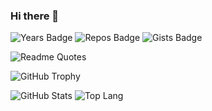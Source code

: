 ### Hi there 👋

![Years Badge](https://badges.pufler.dev/years/lostsnow)
![Repos Badge](https://badges.pufler.dev/repos/lostsnow)
![Gists Badge](https://badges.pufler.dev/gists/lostsnow)

![Readme Quotes](https://quotes-github-readme.vercel.app/api?type=horizontal)

![GitHub Trophy](https://github-profile-trophy.vercel.app/?username=lostsnow&theme=nord&column=6&rank=SSS,SS,S,AAA,AA,A,B,C)

![GitHub Stats](https://github-readme-stats.vercel.app/api?username=lostsnow&show_icons=true&count_private=true&theme=prussian)
![Top Lang](https://github-readme-stats.vercel.app/api/top-langs/?username=lostsnow&count_private=true&layout=compact&theme=prussian)

<!--
**lostsnow/lostsnow** is a ✨ _special_ ✨ repository because its `README.md` (this file) appears on your GitHub profile.

Here are some ideas to get you started:

- 🔭 I’m currently working on ...
- 🌱 I’m currently learning ...
- 👯 I’m looking to collaborate on ...
- 🤔 I’m looking for help with ...
- 💬 Ask me about ...
- 📫 How to reach me: ...
- 😄 Pronouns: ...
- ⚡ Fun fact: ...
-->
